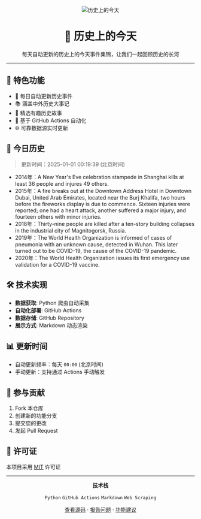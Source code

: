 <div align="center">

![历史上的今天](https://pink-keen-python-404.mypinata.cloud/ipfs/bafkreifnpxdvcusz54h52gz3zqrtftsnm4ec3ybvdoeffikxnrunj3j3bq)

# 📅 历史上的今天


每天自动更新的历史上的今天事件集锦，让我们一起回顾历史的长河

</div>

---

## 🌟 特色功能

- 🔄 每日自动更新历史事件
- 📚 涵盖中外历史大事记
- 🎯 精选有趣历史故事
- 🤖 基于 GitHub Actions 自动化
- 🌐 可靠数据源实时更新

## 📖 今日历史
> 更新时间：2025-01-01 00:19:39 (北京时间)

- 2014年：A New Year's Eve celebration stampede in Shanghai kills at least 36 people and injures 49 others.
- 2015年：A fire breaks out at the Downtown Address Hotel in Downtown Dubai, United Arab Emirates, located near the Burj Khalifa, two hours before the fireworks display is due to commence. Sixteen injuries were reported; one had a heart attack, another suffered a major injury, and fourteen others with minor injuries.
- 2018年：Thirty-nine people are killed after a ten-story building collapses in the industrial city of Magnitogorsk, Russia.
- 2019年：The World Health Organization is informed of cases of pneumonia with an unknown cause, detected in Wuhan. This later turned out to be COVID-19, the cause of the COVID-19 pandemic.
- 2020年：The World Health Organization issues its first emergency use validation for a COVID-19 vaccine.

## 🛠️ 技术实现

- **数据获取**: Python 爬虫自动采集
- **自动化部署**: GitHub Actions
- **数据存储**: GitHub Repository
- **展示方式**: Markdown 动态渲染

## 📊 更新时间

- 自动更新频率：每天 `00:00` (北京时间)
- 手动更新：支持通过 Actions 手动触发

## 🤝 参与贡献

1. Fork 本仓库
2. 创建新的功能分支
3. 提交您的更改
4. 发起 Pull Request

## 📜 许可证

本项目采用 [MIT](LICENSE) 许可证

---

<div align="center">

**技术栈** 

`Python` `GitHub Actions` `Markdown` `Web Scraping`

[查看源码](https://github.com/Kelin0x/OnThisDay) · [报告问题](https://github.com/Kelin0x/OnThisDay/issues) · [功能建议](https://github.com/Kelin0x/OnThisDay/issues)


</div>